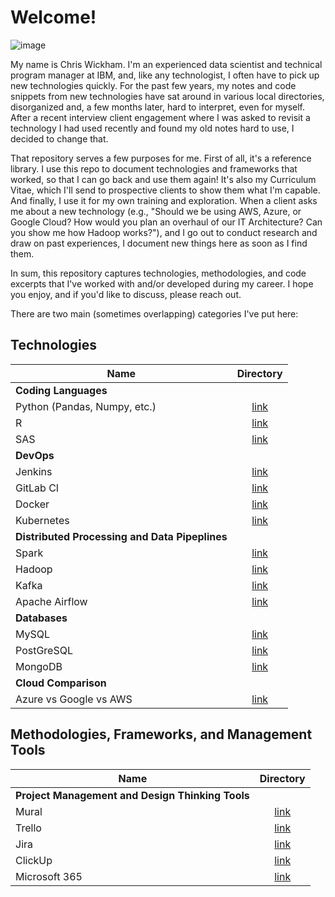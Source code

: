 # Welcome! 

![image](https://user-images.githubusercontent.com/28079568/174338359-b53eaf9e-9060-45f9-ac77-352da29c0cb5.png)

My name is Chris Wickham. I'm an experienced data scientist and technical program manager at IBM, and, like any technologist, I often have to pick up new technologies quickly. For the past few years, my notes and code snippets from new technologies have sat around in various local directories, disorganized and, a few months later, hard to interpret, even for myself. After a recent interview client engagement where I was asked to revisit a technology I had used recently and found my old notes hard to use, I decided to change that. 

That repository serves a few purposes for me. First of all, it's a reference library. I use this repo to document technologies and frameworks that worked, so that I can go back and use them again! It's also my Curriculum Vitae, which I'll send to prospective clients to show them what I'm capable. And finally, I use it for my own training and exploration. When a client asks me about a new technology (e.g., "Should we be using AWS, Azure, or Google Cloud? How would you plan an overhaul of our IT Architecture? Can you show me how Hadoop works?"), and I go out to conduct research and draw on past experiences, I document new things here as soon as I find them. 

In sum, this repository captures technologies, methodologies, and code excerpts that I've worked with and/or developed during my career. I hope you enjoy, and if you'd like to discuss, please reach out. 

There are two main (sometimes overlapping) categories I've put here: 

## Technologies
| Name        | Directory   
| ------------- |:-------------:| 
| **Coding Languages**|
| Python (Pandas, Numpy, etc.)| [link](Technologies/Python.md)  |
| R | [link](Technologies/Python.md)  |
| SAS | [link](Technologies/Python.md)  |
| **DevOps**||
| Jenkins| [link](Technologies/Python.md)  |
| GitLab CI | [link](Technologies/Python.md)  |
| Docker | [link](Technologies/Python.md)  |
| Kubernetes| [link](Technologies/Python.md)  |
| **Distributed Processing and Data Pipeplines** ||
| Spark| [link](Technologies/Python.md)  |
| Hadoop | [link](Technologies/Python.md)  |
| Kafka | [link](Technologies/Python.md)  |
| Apache Airflow| [link](Technologies/Python.md)  |
| **Databases** ||
| MySQL| [link](Technologies/Python.md)  |
| PostGreSQL | [link](Technologies/Python.md)  |
| MongoDB | [link](Technologies/Python.md)  |
| **Cloud Comparison**||
| Azure vs Google vs AWS| [link](Technologies/Python.md)  |





## Methodologies, Frameworks, and Management Tools
| Name        | Directory   
| ------------- |:-------------:| 
| **Project Management and Design Thinking Tools**||
| Mural | [link](Methodologies_Frameworks_MgmtTools/Microsoft_365.md)  |
| Trello | [link](Methodologies_Frameworks_MgmtTools/Microsoft_365.md)  |
| Jira | [link](Methodologies_Frameworks_MgmtTools/Microsoft_365.md)  |
| ClickUp| [link](Methodologies_Frameworks_MgmtTools/Microsoft_365.md)  |
| Microsoft 365| [link](Methodologies_Frameworks_MgmtTools/Microsoft_365.md)  |
